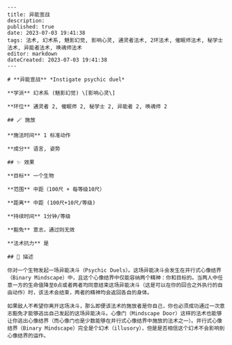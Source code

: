 
    ---
    title: 异能宣战
    description: 
    published: true
    date: 2023-07-03 19:41:38
    tags: 法术, 幻术系, 魅影幻觉, 影响心灵, 通灵者法术, 2环法术, 催眠师法术, 秘学士法术, 异能者法术, 唤魂师法术
    editor: markdown
    dateCreated: 2023-07-03 19:41:38
    ---

    # **异能宣战** *Instigate psychic duel*

    **学派** 幻术系 (魅影幻觉) \[影响心灵\] 

    **环位** 通灵者 2, 催眠师 2, 秘学士 2, 异能者 2, 唤魂师 2

    ## 🪄 施放

    **施法时间** 1 标准动作

    **成分** 语言, 姿势

    ## ✨ 效果 

    **目标** 一个生物 

    **范围** 中距（100尺 + 每等级10尺）

    **距离** 中距 (100尺+10尺/等级)  

    **持续时间** 1分钟/等级 

    **豁免** 意志，通过则无效

    **法术抗力** 是

    ## 📖 描述

    你对一个生物发起一场异能决斗（Psychic Duels）。这场异能决斗会发生在并行式心像结界（Binary Mindscape）中，且这个心像结界中仅能容纳两个精神：你和目标的。当两人中任意一方的生命值降至0点或者两者均同意结束这场异能决斗（这是可以在你的回合之外执行的自由动作）时，该法术会结束，两者的精神均会返回各自的身体。

    如果敌人不希望你离开这场决斗，那么即便该法术的施放者是你自己，你也必须成功通过一次意志豁免才能够逃出自己发起的这场异能决斗。心像门（Mindscape Door）这样的法术也能够让你逃出心像结界（而心像门也是少数能够在并行式心像结界中施放的法术之一）。并行式心像结界（Binary Mindscape）完全是个幻术（illusory），但是是否相信这个幻术不会影响到心像结界的运作。
    